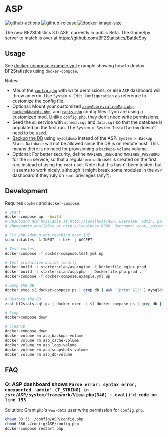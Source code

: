 # ASP

[![github-actions](https://github.com/startersclan/ASP/workflows/ci-master-pr/badge.svg)](https://github.com/startersclan/ASP/actions)
[![github-release](https://img.shields.io/github/v/release/startersclan/ASP?style=flat-square)](https://github.com/startersclan/ASP/releases/)
[![docker-image-size](https://img.shields.io/docker/image-size/startersclan/asp/master-nginx)](https://hub.docker.com/r/startersclan/asp)

The new BF2Statistics 3.0 ASP, currently in public Beta. The GameSpy server to match is over at https://github.com/BF2Statistics/BattleSpy

## Usage

See [docker-compose.example.yml](docker-compose.example.yml) example showing how to deploy BF2Statistics using `docker-compose`.

Notes:
- Mount the [`config.php`](./config/ASP/config.php) with write permissions, or else `ASP` dashboard will throw an error. Use `System > Edit Configuration` as reference to customize the config file.
- Optional: Mount your customized [`armyAbbreviationMap.php`](./config/ASP/armyAbbreviationMap.php), [`backendAwards.php`](./config/ASP/backendAwards.php), and [`ranks.php`](./config/ASP/ranks.php) config files if you are using a customized mod. Unlike `config.php`, they don't need write permissions.
- Seed the `db` service with `schema.sql` and `data.sql` so that the database is populated on the first run. The `System > System Installation` doesn't need to be used.
- [Backup the DB](#development) using `mysqldump` instead of the ASP. `System > Backup Stats Database` will not be allowed since the DB is on remote host. This means there is no need for provisioning a `backups-volume` volume.
- Optional: For better security, define `MARIADB_USER` and `MARIADB_PASSWORD` for the `db` service, so that a regular `mariadb` user is created on the first run, instead of using the `root` user. Note that this hasn't been tested, but it seems to work nicely, although it might break some modules in the `ASP` dashboard if they ruly on `root` privileges (any?).

## Development

Requires `docker` and `docker-compose`.

```sh
# Start
docker-compose up --build
# Dashboard now available at http://localhost/ASP, username: admin, password admin. See ./config/ASP/config.php config file
# phpmyadmin available at http://localhost:8080. Username: root, password: ascent. See ./config/ASP/config.php config file

# Fix php xdebug not reaching host IDE
sudo iptables -A INPUT -i br+ -j ACCEPT

# Test routes
docker-compose -f docker-compose.test.yml up

# Test production builds locally
docker build -t startersclan/asp:nginx -f Dockerfile.nginx.prod .
docker build -t startersclan/asp:php -f Dockerfile.php.prod .
docker-compose -f docker-compose.example.yml up

# Dump the DB
docker exec $( docker-compose ps | grep db | awk '{print $1}' ) mysqldump -uroot -pascent bf2stats | gzip > bf2stats.sql.gz

# Restore the DB
zcat bf2stats.sql.gz | docker exec -i $( docker-compose ps | grep db | awk '{print $1}' ) mysql -uroot -pascent bf2stats

# Stop
docker-compose down

# Cleanup
docker-compose down
docker volume rm asp_backups-volume
docker volume rm asp_cache-volume
docker volume rm asp_logs-volume
docker volume rm asp_snapshots-volume
docker volume rm asp_db-volume
```

## FAQ

### Q: ASP dashboard shows `Parse error: syntax error, unexpected 'admin' (T_STRING) in /src/ASP/system/framework/View.php(346) : eval()'d code on line 153`

Solution: Grant `php`'s `www-data` user write permission for `config.php`.

```sh
chown 33:33 ./config/ASP/config.php
chmod 666 ./config/ASP/config.php
docker-compose restart php
```
